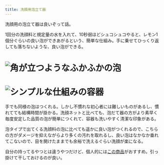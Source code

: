 ```yaml
---
title: 洗顔用泡立て器
---
```

洗顔用の泡立て器は良いぞって話。

1回分の洗顔料と規定量の水を入れて、10秒弱ほどシュコシュコやると、レモン1個分ぐらいの良い泡ができあがるという、簡単な仕組み。手に乗せてひっくり返しても落ちないような、良い泡ができる。

![](https://lh4.googleusercontent.com/JWhszfpArMF-IPq0lPT-9TllU7SVlOX1KN19001R7RyjSvI6jwIbsAvfdXNdDlk71DJuBkuQxyP3abdFdSAb5l1KVE_W8QIASvJIC1hcnQik-_b8wxmsRoBEqkHbtwIgxE7LFOYP8I9GSaSfGhort7DY-B_acdTz-a6Fnbzdv2Zb8zXyZtQCUEwU "角が立つようなふかふかの泡")
===============================================================================================================================================================================================================================================

![](https://lh6.googleusercontent.com/DzOrk4yr93jzXsaY4-KnZmkS9BoNA7Y_kwsqJV_5KM4tUEmwDqc-mcWa_BZzuQPziZV-G4O9PxdzOPHpuAgHHA-a-6R7tbevOfr4w97e99b8tSuCzKOl4vkpLwwFBmgAL5eEOE3ezkfFA-Li6e6lULi0H17Wc7KDzdYrdLljsyqamQItDu0xCtt8 "シンプルな仕組みの容器")
=============================================================================================================================================================================================================================================

手でも同様の泡はつくれる。しかし不慣れな初心者には難しいものがあるし、慣れてても結構時間が掛かる。洗顔ネットと比べても、泡だて器の方がより素早く毎度安定した品質の泡が簡単につくれて、容器も洗いやすく清潔な印象がある。

泡タイプで出てくる洗顔料の泡に比べても遥かに良い泡がつくれるので、こちらの方がダメージを抑えながらより多くの汚れを取れるし、良い泡はなかなか垂れてこないので、目を開けたままでも余裕で洗えるぐらい洗顔が楽になる。

自分の持ってるやつとは違うやつだけど、個人的には[この商品](https://www.amazon.co.jp/dp/B09KMP9GDN)がおすすめ。引っ掛けて干しておけるのが良い。
